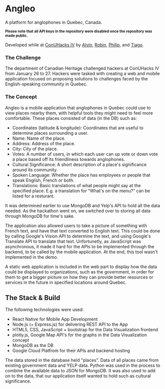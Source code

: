 # Angleo
A platform for anglophones in Quebec, Canada.

<small>**Please note that all API keys in the repository were disabled once the repository was made public.**</small>

Developed while at [ConUHacks IV](https://conuhacks.io/) by [Alvin](https://github.com/alvintangz), [Robin](https://github.com/RPHLuo), [Philip](https://github.com/Veracities), and [Tiago](https://github.com/TiagoF99).

### The Challenge
The department of Canadian Heritage challenged hackers at ConUHacks IV from January 26 to 27. Hackers were tasked with creating a web and mobile application focused on proposing solutions to challenges faced by the English-speaking community in Quebec.

### The Concept
Angleo is a mobile application that anglophones in Quebec could use to view places nearby them, with helpful tools they might need to feel more comfortable. These places consisted of data (in the DB) such as:
- Coordinates (latitude & longitude): Coordinates that are useful to determine places surrounding a user.
- Name: Name of the place.
- Address: Address of the place.
- City: City of the place.
- Votes: A number of users, in which each user can up vote or down vote a place based off its friendliness towards anglophones.
- Cultural Significance: A short description of a place's significance around its community.
- Spoken Language: Whether the place has employees or people that speak English, French or both.
- Translations: Basic translations of what people might say at the specified place. E.g. a translation for "What's on the menu?" can be listed for a resturant.

It was determined earlier to use MongoDB and Yelp's API to hold all the data needed. As the hackathon went on, we switched over to storing all data through MongoDB for time's sake.

The application also allowed users to take a picture of something with French text, and have that text converted to English text. This could be done by calling Google's Vision API to determine the text, and using Google's Translate API to translate that text. Unfortunetly, as JavaScript was asynchronous, it made it hard for the APIs to be implemented through the backend, to be called by the mobile application. At the end, this tool wasn't implemented in the demo.

A static web application is included in the web part to display how the data could be displayed to organizations, such as the government, in order for them to get a bigger picture on how they can provide better resources or services in the future in specified locations around Quebec.

## The Stack & Build
The following technologies were used:
- React Native for Mobile App Development
- Node.js (+ Express.js) for delivering REST API to the App
- HTML5, CSS, JavaScript + bootstrap for the Data Visualization frontend
- plotly.js, Google Map API's for the graphs in the Data Visualization concept
- MongoDB as the DB
- Google Cloud Platfrom for their APIs and backend hosting

The data stored in the database held "places". Data of all places came from existing government data and YELP data. Python was used in the process to combine the available data to JSON for MongoDB. It was also used to add on to the data, that our application itself wanted to hold such as cultural significance.
